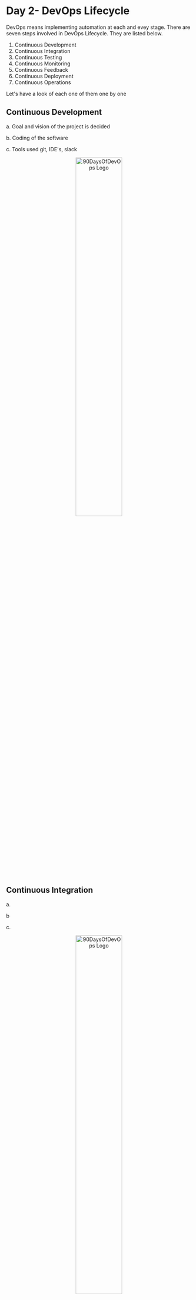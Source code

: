 # Day 2- DevOps Lifecycle

DevOps means implementing automation at each and evey stage. There are seven steps involved in DevOps Lifecycle. They are listed below.
1. Continuous Development
2. Continuous Integration
3. Continuous Testing
4. Continuous Monitoring
5. Continuous Feedback
6. Continuous Deployment
7. Continuous Operations

Let's have a look of each one of them one by one

## Continuous Development
a. Goal and vision of the project is decided

b. Coding of the software

c. Tools used git, IDE's, slack


<p align="center">
 <img src="https://github.com/dubeyshubham786/90daysofdevops/blob/main/images/Continuous-Development-Tools.jpg" alt="90DaysOfDevOps Logo" width="50%" height="50%" />
</p>

## Continuous Integration
a. 

b

c.

<p align="center">
 <img src="https://github.com/dubeyshubham786/90daysofdevops/blob/main/images/Continuous-Integration-Tools.jpg" alt="90DaysOfDevOps Logo" width="50%" height="50%" />
</p>

## Continuous Testing
a.

b.

c.

<p align="center">
 <img src="https://github.com/dubeyshubham786/90daysofdevops/blob/main/images/Continuous-Testing-Tools.jpg" alt="90DaysOfDevOps Logo" width="50%" height="50%" />
</p>

## Continuous Monitoring
a. 

b.

c.

<p align="center">
 <img src="https://github.com/dubeyshubham786/90daysofdevops/blob/main/images/Continuous-Monitoring-Tools.jpg" alt="90DaysOfDevOps Logo" width="50%" height="50%" />
</p>

## Continuous Feedback
a. 

b.

c.

<p align="center">
 <img src="https://github.com/dubeyshubham786/90daysofdevops/blob/main/images/Continuous-Feedback-Tools.jpg" alt="90DaysOfDevOps Logo" width="50%" height="50%" />
</p>

## Continuous Deployment
a.

b.

c.

<p align="center">
 <img src="https://github.com/dubeyshubham786/90daysofdevops/blob/main/images/Continuous-Deployment-Tools.jpg" alt="90DaysOfDevOps Logo" width="50%" height="50%" />
</p>

## Continuous Operations
a. 

b.

c.

<p align="center">
 <img src="https://github.com/dubeyshubham786/90daysofdevops/blob/main/images/Continuous-Operations-Tools.jpg" alt="90DaysOfDevOps Logo" width="50%" height="50%" />
</p>
